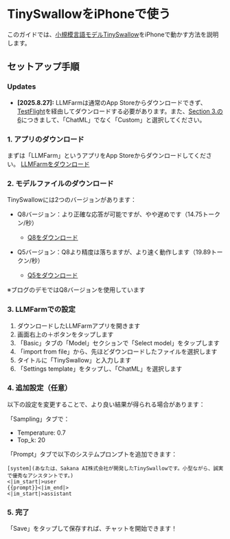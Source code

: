 # TinySwallowをiPhoneで使う

このガイドでは、[小規模言語モデルTinySwallow](https://sakana.ai/taid-jp/)をiPhoneで動かす方法を説明します。

## セットアップ手順
### Updates
* **[2025.8.27]:** LLMFarmは通常のApp Storeからダウンロードできず、[TestFlight](https://apps.apple.com/jp/app/testflight/id899247664)を経由してダウンロードする必要があります。また、[Section 3.の6](#3-llmfarmでの設定)につきまして、「ChatML」でなく「Custom」と選択してください。

### 1. アプリのダウンロード

まずは「LLMFarm」というアプリをApp Storeからダウンロードしてください。
[LLMFarmをダウンロード](https://apps.apple.com/ru/app/llm-farm/id6461209867?l=en-GB&platform=iphone)


### 2. モデルファイルのダウンロード

TinySwallowには2つのバージョンがあります：

- Q8バージョン：より正確な応答が可能ですが、やや遅めです（14.75トークン/秒）
  - [Q8をダウンロード](https://huggingface.co/SakanaAI/TinySwallow-1.5B-Instruct-GGUF/resolve/main/tinyswallow-1.5b-instruct-q8_0.gguf?download=true)

- Q5バージョン：Q8より精度は落ちますが、より速く動作します（19.89トークン/秒）
  - [Q5をダウンロード](https://huggingface.co/SakanaAI/TinySwallow-1.5B-Instruct-GGUF/resolve/main/tinyswallow-1.5b-instruct-q5_k_m.gguf?download=true)

※ブログのデモではQ8バージョンを使用しています

### 3. LLMFarmでの設定

1. ダウンロードしたLLMFarmアプリを開きます
2. 画面右上の＋ボタンをタップします
3. 「Basic」タブの「Model」セクションで「Select model」をタップします
4. 「import from file」から、先ほどダウンロードしたファイルを選択します
5. タイトルに「TinySwallow」と入力します
6. 「Settings template」をタップし、「ChatML」を選択します

### 4. 追加設定（任意）

以下の設定を変更することで、より良い結果が得られる場合があります：

「Sampling」タブで：
- Temperature: 0.7
- Top_k: 20

「Prompt」タブで以下のシステムプロンプトを追加できます：

```
[system](あなたは、Sakana AI株式会社が開発したTinySwallowです。小型ながら、誠実で優秀なアシスタントです。)
<|im_start|>user
{{prompt}}<|im_end|>
<|im_start|>assistant

```

### 5. 完了

「Save」をタップして保存すれば、チャットを開始できます！
